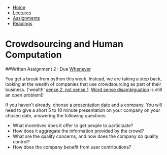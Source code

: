 <ul id="ProjectSubmenu">
    <li><a class="home" href="../index.html" title="Home">Home</a></li>
    <li><a class="syllabus" href="../syllabus.html" title="Lectures">Lectures</a></li>
    <li><a class="assignments" href="../assignments.html" title="Assignments">Assignments</a></li>
    <li><a class="resources" href="../resources.html" title="Resources">Readings</a></li>
</ul>

<link rel="stylesheet" type="text/css" href="../stylesheet.css" />

# Crowdsourcing and Human Computation

##Written Assignment 2 : Due [Whenever](https://docs.google.com/spreadsheet/ccc?key=0Aqm_QKjV_1EkdHdYRU1lOXFncHFxaXVDdTJqZVRuR1E&usp=sharing)

You get a break from python this week. Instead, we are taking a step back, looking at the wealth of companies that use crowdsourcing as part of their business. ('wealth' [sense 2, not sense 1](http://wordnetweb.princeton.edu/perl/webwn?s=wealth&sub=Search+WordNet&o2=&o0=1&o8=1&o1=1&o7=&o5=&o9=&o6=&o3=&o4=&h=). [Word sense disambiguation](http://en.wikipedia.org/wiki/Word-sense_disambiguation) is still an open problem!)

If you haven't already, choose a [presentation date](https://docs.google.com/spreadsheet/ccc?key=0Aqm_QKjV_1EkdHdYRU1lOXFncHFxaXVDdTJqZVRuR1E&usp=sharing) and a company. You will need to give a short 5 to 10 minute presentation on your company on your chosen date, answering the following questions:

- What incentives does it offer to get people to participate?
- How does it aggregate the information provided by the crowd?
- What are the quality concerns, and how does the company do quality control?
- How does the company benefit from user contributions?



